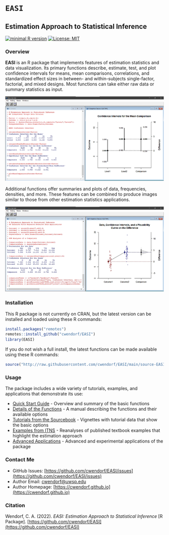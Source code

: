 
# `EASI` 

## Estimation Approach to Statistical Inference

[![minimal R version](https://img.shields.io/badge/R%3E%3D-3.6.2-6666ff.svg)](https://cran.r-project.org/)
[![License: MIT](https://img.shields.io/badge/License-MIT-blue.svg)](https://opensource.org/licenses/MIT)

### Overview

**EASI** is an R package that implements features of estimation statistics and data visualization. Its primary functions describe, estimate, test, and plot confidence intervals for means, mean comparisons, correlations, and standardized effect sizes in between- and within-subjects single-factor, factorial, and mixed designs. Most functions can take either raw data or summary statistics as input.

<a href="https://github.com/cwendorf/EASI">
<p align="center"><kbd><img src="docs/easiCoverImage.jpg"></kbd></p>
</a>

Additional functions offer summaries and plots of data, frequencies, densities, and more. These features can be combined to produce images similar to those from other estimation statistics applications. 

<a href="https://github.com/cwendorf/EASI">
<p align="center"><kbd><img src="docs/easiCoverImage2.jpg"></kbd></p>
</a>

### Installation

This R package is not currently on CRAN, but the latest version can be installed and loaded using these R commands:

``` r
install.packages("remotes")
remotes::install_github("cwendorf/EASI")
library(EASI)
```

If you do not wish a full install, the latest functions can be made available using these R commands:

```r
source("http://raw.githubusercontent.com/cwendorf/EASI/main/source-EASI.R")
```

### Usage

The package includes a wide variety of tutorials, examples, and applications that demonstrate its use:

- [Quick Start Guide](./docs) - Overview and summary of the basic functions
- [Details of the Functions](./docs/functions) - A manual describing the functions and their available options
- [Tutorials from the Sourcebook](./docs/tutorials) - Vignettes with tutorial data that show the basic options 
- [Examples from ITNS](./docs/examples) - Reanalyses of published textbook examples that highlight the estimation approach 
- [Advanced Applications](./docs/applications) - Advanced and experimental applications of the package

### Contact Me

- GitHub Issues: [https://github.com/cwendorf/EASI/issues](https://github.com/cwendorf/EASI/issues) 
- Author Email: [cwendorf@uwsp.edu](mailto:cwendorf@uwsp.edu)
- Author Homepage: [https://cwendorf.github.io](https://cwendorf.github.io)

### Citation

Wendorf, C. A. (2022). *EASI: Estimation Approach to Statistical Inference* [R Package]. [https://github.com/cwendorf/EASI](https://github.com/cwendorf/EASI)
